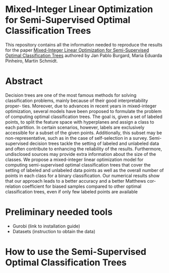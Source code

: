 # Mixed-Integer Linear Optimization for Semi-Supervised Optimal Classification Trees

This repository contains all the information needed to reproduce the results for the paper [Mixed-Integer Linear Optimization for Semi-Supervised Optimal Classification Trees](https://arxiv.org/abs/2401.09848) authored by Jan Pablo Burgard, Maria Eduarda Pinheiro, Martin Schmidt.

# Abstract
Decision trees are one of the most famous methods for solving
classification problems, mainly because of their good interpretability proper-
ties. Moreover, due to advances in recent years in mixed-integer optimization,
several models have been proposed to formulate the problem of computing
optimal classification trees. The goal is, given a set of labeled points, to split
the feature space with hyperplanes and assign a class to each partition. In
certain scenarios, however, labels are exclusively accessible for a subset of the
given points. Additionally, this subset may be non-representative, such as in
the case of self-selection in a survey. Semi-supervised decision trees tackle the
setting of labeled and unlabeled data and often contribute to enhancing the
reliability of the results. Furthermore, undisclosed sources may provide extra
information about the size of the classes. We propose a mixed-integer linear
optimization model for computing semi-supervised optimal classification trees
that cover the setting of labeled and unlabeled data points as well as the overall
number of points in each class for a binary classification. Our numerical results
show that our approach leads to a better accuracy and a better Matthews cor-
relation coefficient for biased samples compared to other optimal classification
trees, even if only few labeled points are available

# Preliminary needed tools

- Gurobi (link to installation guide)
- Datasets (instruction to obtain the data)

# How to use the Semi-Supervised Optimal Classification Trees
